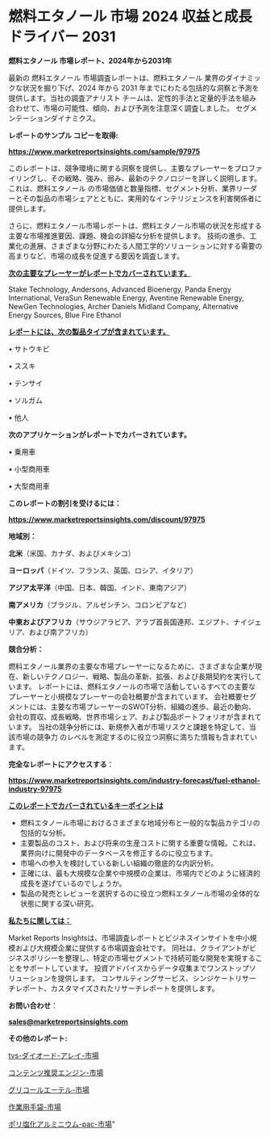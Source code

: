 # 燃料エタノール 市場 2024 収益と成長ドライバー 2031

<strong>燃料エタノール 市場レポート、2024年から2031年</strong>

最新の 燃料エタノール 市場調査レポートは、燃料エタノール 業界のダイナミックな状況を掘り下げ、2024 年から 2031 年までにわたる包括的な洞察と予測を提供します。当社の調査アナリスト チームは、定性的手法と定量的手法を組み合わせて、市場の可能性、傾向、および予測を注意深く調査しました。 セグメンテーションダイナミクス。



<strong>レポートのサンプル コピーを取得:</strong> <a href=https://www.marketreportsinsights.com/sample/97975>

<strong><u>https://www.marketreportsinsights.com/sample/97975</u></strong></a>

このレポートは、競争環境に関する洞察を提供し、主要なプレーヤーをプロファイリングし、その戦略、強み、弱み、最新のテクノロジーを詳しく説明します。 これは、燃料エタノール の市場価値と数量指標、セグメント分析、業界リーダーとその製品の市場シェアとともに、実用的なインテリジェンスを利害関係者に提供します。

さらに、燃料エタノール市場レポートは、燃料エタノール市場の状況を形成する主要な市場推進要因、課題、機会の詳細な分析を提供します。 技術の進歩、工業化の進展、さまざまな分野にわたる人間工学的ソリューションに対する需要の高まりなど、市場の成長を促進する要因を調査します。



<strong><u>次の主要なプレーヤーがレポートでカバーされています。</u></strong>

Stake Technology, Andersons, Advanced Bioenergy, Panda Energy International, VeraSun Renewable Energy, Aventine Renewable Energy, NewGen Technologies, Archer Daniels Midland Company, Alternative Energy Sources, Blue Fire Ethanol



<strong><u><b>レポートには、次の製品タイプが含まれています。</b></u></strong>

• サトウキビ

• ススキ

• テンサイ

• ソルガム

• 他人



<strong><b>次のアプリケーションがレポートでカバーされています。</b></strong>

• 乗用車

• 小型商用車

• 大型商用車



<strong><b>このレポートの割引を受けるには：</b></strong><a href=https://www.marketreportsinsights.com/discount/97975>

<strong><u>https://www.marketreportsinsights.com/discount/97975</u></strong></a>



<strong>地域別：</strong>



<strong>北米</strong>（米国、カナダ、およびメキシコ）



<strong>ヨーロッパ</strong>（ドイツ、フランス、英国、ロシア、イタリア）



<strong>アジア太平洋</strong>（中国、日本、韓国、インド、東南アジア）



<strong>南アメリカ</strong>（ブラジル、アルゼンチン、コロンビアなど）



<strong>中東およびアフリカ</strong>（サウジアラビア、アラブ首長国連邦、エジプト、ナイジェリア、および南アフリカ）



<strong>競合分析：</strong>

燃料エタノール業界の主要な市場プレーヤーになるために、さまざまな企業が現在、新しいテクノロジー、戦略、製品の革新、拡張、および長期契約を実行しています。 レポートには、燃料エタノールの市場で活動しているすべての主要なプレーヤーと小規模なプレーヤーの会社概要が含まれています。 会社概要セグメントには、主要な市場プレーヤーのSWOT分析、組織の進歩、最近の動向、会社の買収、成長戦略、世界市場シェア、および製品ポートフォリオが含まれています。 当社の競争分析には、新規参入者が市場リスクと課題を特定して、当該市場の競争力 のレベルを測定するのに役立つ洞察に満ちた情報も含まれています。



<strong>完全なレポートにアクセスする</strong>：

<a href=https://www.marketreportsinsights.com/industry-forecast/fuel-ethanol-industry-97975>

<strong><u>https://www.marketreportsinsights.com/industry-forecast/fuel-ethanol-industry-97975</u></strong></a>



<strong><u><b>このレポートでカバーされているキーポイントは</b></u></strong>
<ul>
  <li>燃料エタノール市場におけるさまざまな地域分布と一般的な製品カテゴリの包括的な分析。</li>
  <li>主要製品のコスト、および将来の生産コストに関する重要な情報。これは、業界向けに開発中のデータベースを修正するのに役立ちます。</li>
  <li>市場への参入を検討している新しい組織の徹底的な内訳分析。</li>
  <li>正確には、最も大規模な企業や中規模の企業は、市場内でどのように経済的成長を遂げているのでしょうか。</li>
  <li>製品の発売とレビューを選択するのに役立つ燃料エタノール市場の全体的な状態に関する深い研究。</li>
</ul>


<strong><u><b>私たちに関しては：</b></u></strong>

Market Reports Insightsは、市場調査レポートとビジネスインサイトを中小規模および大規模企業に提供する市場調査会社です。 同社は、クライアントがビジネスポリシーを整理し、特定の市場セグメントで持続可能な開発を実現することをサポートしています。 投資アドバイスからデータ収集までワンストップソリューションを提供します。 コンサルティングサービス、シンジケートリサーチレポート、カスタマイズされたリサーチレポートを提供します。



<strong><b>お問い合わせ</b></strong>：

<a href=mailto:sales@marketreportsinsights.com>

<strong><u>sales@marketreportsinsights.com</u></strong></a>



<strong>その他のレポート:</strong>

<a href=https://www.linkedin.com/pulse/tvs-ダイオード-アレイ-市場-2023-swot-分析と最新イノベーション-jbahf/>tvs-ダイオード-アレイ-市場</a>

<a href=https://www.linkedin.com/pulse/コンテンツ推奨エンジン-市場-2023-swot-分析と成長率-2030-qghyf/>コンテンツ推奨エンジン-市場</a>

<a href=https://www.linkedin.com/pulse/グリコールエーテル-市場-2023-推進要因と成長機会-2030-trendsetters-testimonials-360-anal-3abzf/>グリコールエーテル-市場</a>

<a href=https://www.linkedin.com/pulse/作業用手袋-市場-2023-swot-分析と成長率-2030-consumer-connection-collective-360-ezabf/>作業用手袋-市場</a>

<a href=https://www.linkedin.com/pulse/ポリ塩化アルミニウム-pac-市場-2023-swot-分析と最新イノベーション-yi8if/>ポリ塩化アルミニウム-pac-市場</a>"
